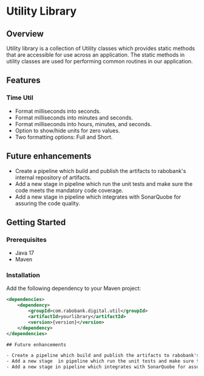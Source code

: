 # Utility Library

## Overview

Utility library is a collection of Utility classes which provides static methods that are accessible for use across an application. 
The static methods in utility classes are used for performing common routines in our application. 

## Features
### Time Util
- Format milliseconds into seconds.
- Format milliseconds into minutes and seconds.
- Format milliseconds into hours, minutes, and seconds.
- Option to show/hide units for zero values.
- Two formatting options: Full and Short.

## Future enhancements

- Create a pipeline which build and publish the artifacts to rabobank's internal repository of artifacts.
- Add a new stage  in pipeline which run the unit tests and make sure the code meets the mandatory code coverage.
- Add a new stage in pipeline which integrates with SonarQuobe for assuring the code quality.

## Getting Started

### Prerequisites

- Java 17
- Maven

### Installation

Add the following dependency to your Maven project:

```xml
<dependencies>
    <dependency>
        <groupId>com.rabobank.digital.util</groupId>
        <artifactId>yourlibrary</artifactId>
        <version>{version}</version>
    </dependency>
</dependencies>

## Future enhancements

- Create a pipeline which build and publish the artifacts to rabobank's internal repository of artifacts.
- Add a new stage  in pipeline which run the unit tests and make sure the code meets the mandatory code coverage.
- Add a new stage in pipeline which integrates with SonarQuobe for assuring the code quality.



